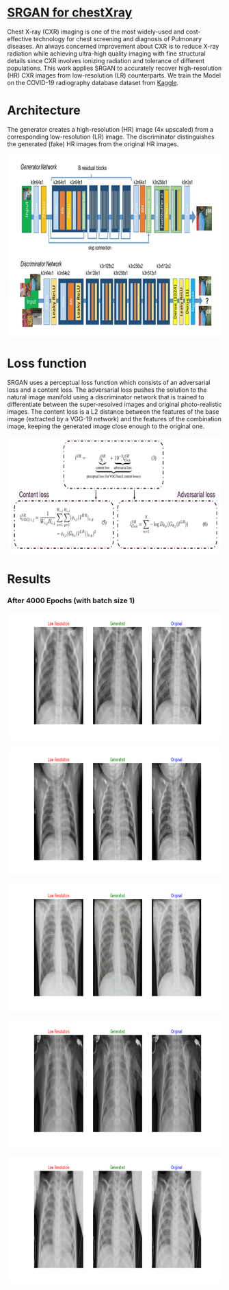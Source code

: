 # [ SRGAN for chestXray](https://github.com/amousavi9/SRGAN-For-chestXray)
Chest X-ray (CXR) imaging is one of the most widely-used and cost-effective technology for chest screening and diagnosis of Pulmonary diseases. An always concerned improvement about CXR is to reduce X-ray radiation while achieving ultra-high quality imaging with fine structural details since CXR involves ionizing radiation and tolerance of different populations. This work applies SRGAN to accurately recover high-resolution (HR) CXR images from low-resolution (LR) counterparts. We train the Model on the COVID-19 radiography database dataset from [Kaggle](https://www.kaggle.com/datasets/paultimothymooney/chest-xray-pneumonia).

# Architecture
The generator creates a high-resolution (HR) image (4x upscaled) from a corresponding low-resolution (LR) image. The discriminator distinguishes the generated (fake) HR images from the original HR images.
<p align="center">
  <img src="https://github.com/amousavi9/SRGAN-For-chestXray/blob/main/results/srgan-architecture.png" width="860" height="430" />
</p>

# Loss function
SRGAN uses a perceptual loss function which consists of an adversarial loss and a content loss. The adversarial loss pushes the solution to the natural image manifold using a discriminator network that is trained to differentiate between the super-resolved images and original photo-realistic images. The content loss is a L2 distance between the features of the base image (extracted by a VGG-19 network) and the features of the combination image, keeping the generated image close enough to the original one.
<p align="left">
  <img src="https://github.com/amousavi9/SRGAN-For-chestXray/blob/main/results/loss-func.PNG" width="745" height="275" />
</p>

# Results
### After 4000 Epochs (with batch size 1)
<p align="center">
  <img src="https://github.com/amousavi9/SRGAN-For-chestXray/blob/main/results/4800.png" width="810" height="300" />
</p>

<p align="center">
  <img src="https://github.com/amousavi9/SRGAN-For-chestXray/blob/main/results/4950.png" width="810" height="300" />
</p>

<p align="center">
  <img src="https://github.com/amousavi9/SRGAN-For-chestXray/blob/main/results/4900.png" width="810" height="300" />
</p>

<p align="center">
  <img src="https://github.com/amousavi9/SRGAN-For-chestXray/blob/main/results/4850.png" width="810" height="300" />
</p>

<p align="center">
  <img src="https://github.com/amousavi9/SRGAN-For-chestXray/blob/main/results/4300.png" width="810" height="300" />
</p>
